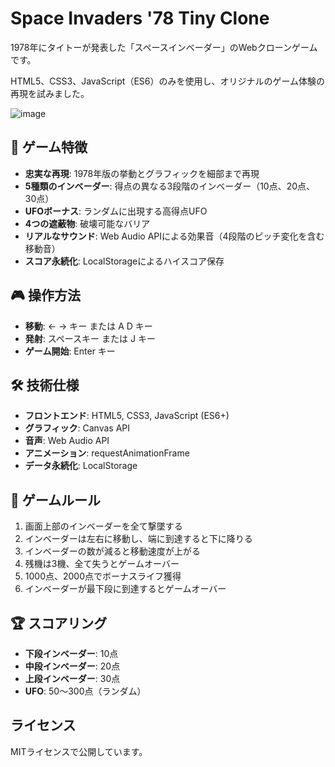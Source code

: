# Space Invaders '78 Tiny Clone

1978年にタイトーが発表した「スペースインベーダー」のWebクローンゲームです。

HTML5、CSS3、JavaScript（ES6）のみを使用し、オリジナルのゲーム体験の再現を試みました。

![image](https://github.com/user-attachments/assets/cc74eb14-2df9-42dc-b866-17bdcaee5046)

## 🎯 ゲーム特徴

- **忠実な再現**: 1978年版の挙動とグラフィックを細部まで再現
- **5種類のインベーダー**: 得点の異なる3段階のインベーダー（10点、20点、30点）
- **UFOボーナス**: ランダムに出現する高得点UFO
- **4つの遮蔽物**: 破壊可能なバリア
- **リアルなサウンド**: Web Audio APIによる効果音（4段階のピッチ変化を含む移動音）
- **スコア永続化**: LocalStorageによるハイスコア保存

## 🎮 操作方法

- **移動**: ← → キー または A D キー
- **発射**: スペースキー または J キー  
- **ゲーム開始**: Enter キー

## 🛠 技術仕様

- **フロントエンド**: HTML5, CSS3, JavaScript (ES6+)
- **グラフィック**: Canvas API
- **音声**: Web Audio API
- **アニメーション**: requestAnimationFrame
- **データ永続化**: LocalStorage

## 🎲 ゲームルール

1. 画面上部のインベーダーを全て撃墜する
2. インベーダーは左右に移動し、端に到達すると下に降りる
3. インベーダーの数が減ると移動速度が上がる
4. 残機は3機、全て失うとゲームオーバー
5. 1000点、2000点でボーナスライフ獲得
6. インベーダーが最下段に到達するとゲームオーバー

## 🏆 スコアリング

- **下段インベーダー**: 10点
- **中段インベーダー**: 20点  
- **上段インベーダー**: 30点
- **UFO**: 50〜300点（ランダム）

## ライセンス

MITライセンスで公開しています。
